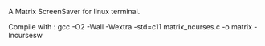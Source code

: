 A Matrix ScreenSaver for linux terminal.

Compile with : gcc -O2 -Wall -Wextra -std=c11 matrix_ncurses.c -o matrix -lncursesw

